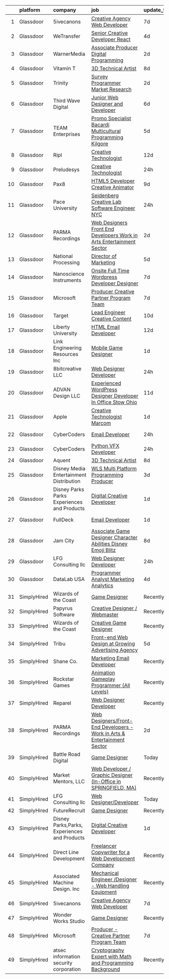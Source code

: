 

|    | platform    | company                                      | job                                                                                                                                                                                                                                                                                                                                                                                                                                                                                                                                                                                                                                                                                                                                                                                                                                                                                                                                                                                                                                                                                                                                                                                                                                                                                                                                                      | update_time   | location           |
|---:|:------------|:---------------------------------------------|:---------------------------------------------------------------------------------------------------------------------------------------------------------------------------------------------------------------------------------------------------------------------------------------------------------------------------------------------------------------------------------------------------------------------------------------------------------------------------------------------------------------------------------------------------------------------------------------------------------------------------------------------------------------------------------------------------------------------------------------------------------------------------------------------------------------------------------------------------------------------------------------------------------------------------------------------------------------------------------------------------------------------------------------------------------------------------------------------------------------------------------------------------------------------------------------------------------------------------------------------------------------------------------------------------------------------------------------------------------|:--------------|:-------------------|
|  1 | Glassdoor   | 5ivecanons                                   | [Creative Agency Web Developer](https://www.glassdoor.com/partner/jobListing.htm?pos=102&ao=1110586&s=58&guid=000001816b4cfafebf40c67203d3f446&src=GD_JOB_AD&t=SR&vt=w&ea=1&cs=1_6ccfdee6&cb=1655362616555&jobListingId=1007927276507&cpc=5D10E799EF7E9049&jrtk=3-0-1g5lkpuudr057801-1g5lkpuuoii1d800-84094eaa113f8c80--6NYlbfkN0DwgN3Z0NLANbqvS63xM-vlXxP4hUP8fczFn8co1XNvGgiZevgx41uD-8wuv-7f4oEpDxF0jaTNnGxpufoP4YOzprsp7u9ZgNQK9f8FjBBJ9XIgNuTMxmKxCGoz3d1dGbfbgEzvWaDtePiTy2fwByLniqz_qXD7N9vgkqYwEZzoEabkJ9UFWHUQxjyKJVaCmkktNWUWh9r4Jz8U5bK1w3s5j-2TqojietJOT8O8-4AoVwEo5TGOt2V4HN2Yn6kwmOaz88uYqR298tvbowm7R7bEuvy4hJrZJttGRQEEQ4XbA-BJwvzzLRSqrKRgQtwW33vZaCHSoVYkpcBH_YKGNz7mKGp5MGEVpz3B2duOUOexVipjUPaZrDsN3N0G2xd4rlXWmX3eERiUfnZNc0zQ_Lv3UnQEp8AfcZm3tswd5n8xd6tEEq2taB_K0W3oNRBMD7zYuNFtCYCxiGsa3pI-sv_YfXUusnz-PNCZGlfCH4BGWba_LTtBP8_Gp3ubyLqzUK6no42nmAf5Kw%3D%3D)                                                                                                                                                                                                                                                                                                                                                                                                                                                                     | 7d            | Jacksonville, FL   |
|  2 | Glassdoor   | WeTransfer                                   | [Senior Creative Developer   React](https://www.glassdoor.com/partner/jobListing.htm?pos=123&ao=1136043&s=58&guid=000001816b4cfafebf40c67203d3f446&src=GD_JOB_AD&t=SR&vt=w&cs=1_bcc0fd16&cb=1655362616557&jobListingId=1007932996123&jrtk=3-0-1g5lkpuudr057801-1g5lkpuuoii1d800-dfe1bee0c074c5cb-)                                                                                                                                                                                                                                                                                                                                                                                                                                                                                                                                                                                                                                                                                                                                                                                                                                                                                                                                                                                                                                                       | 4d            | New York, NY       |
|  3 | Glassdoor   | WarnerMedia                                  | [Associate Producer  Digital Programming](https://www.glassdoor.com/partner/jobListing.htm?pos=128&ao=1136043&s=58&guid=000001816b4cfafebf40c67203d3f446&src=GD_JOB_AD&t=SR&vt=w&cs=1_60a03cde&cb=1655362616558&jobListingId=1007937010308&jrtk=3-0-1g5lkpuudr057801-1g5lkpuuoii1d800-dc1bcd0a1c282383-)                                                                                                                                                                                                                                                                                                                                                                                                                                                                                                                                                                                                                                                                                                                                                                                                                                                                                                                                                                                                                                                 | 2d            | Atlanta, GA        |
|  4 | Glassdoor   | Vitamin T                                    | [3D Technical Artist](https://www.glassdoor.com/partner/jobListing.htm?pos=117&ao=1110586&s=58&guid=000001816b4cfafebf40c67203d3f446&src=GD_JOB_AD&t=SR&vt=w&cs=1_c3bc0e61&cb=1655362616557&jobListingId=1007924250804&cpc=8795CF9063CD573D&jrtk=3-0-1g5lkpuudr057801-1g5lkpuuoii1d800-b676246afe9ffab5--6NYlbfkN0DMrcEu7yrtATojKJA7cEzGQ3FdRGWLh0CZQInL4ECGI6k5tN82kdM0OKoro5eXmjqrlAnDtckO5oeRnp0WuwL4LRISKzB96TROHOn88Gkm_ZjVTDxR6yvKi-wTEpxbYoH4Q9Epgd_JwKUcv74onN9sPbFCnxTAPOYzeQVeoWsKFHMrOPkh5PAMAaiWqn2Cr4PKMoNDDwRPJ0zT0khqA_LY595S-aoHnd9zPezIMK95PMPiif1zLeCnHc_RKzhMT1OIUQTjPiXLoAWy9Jatw89Dcnn4lAWQHD8G9JT8udytuvYs9tRyYF_nn5k_QFo36Uss48v_KkBsYbKoSnAM2P5GiJTPrlLl3VEmj2aMso2CRriFi8kOjcZmYlvX1EWv-JsKq7EquI_V5r1jlh-RK1x3Jg7AVUuhAWhK9UqdWz4bRXsbaGkUTT3D_iALTJ2ttsXGa-a-5AZblPU-RRrV3gQh)                                                                                                                                                                                                                                                                                                                                                                                                                                                                                                                                                | 8d            | Remote             |
|  5 | Glassdoor   | Trinity                                      | [Survey Programmer  Market Research](https://www.glassdoor.com/partner/jobListing.htm?pos=130&ao=1136043&s=58&guid=000001816b4cfafebf40c67203d3f446&src=GD_JOB_AD&t=SR&vt=w&cs=1_3ca284e6&cb=1655362616558&jobListingId=1007935387611&jrtk=3-0-1g5lkpuudr057801-1g5lkpuuoii1d800-3d75ca709c6aabfa-)                                                                                                                                                                                                                                                                                                                                                                                                                                                                                                                                                                                                                                                                                                                                                                                                                                                                                                                                                                                                                                                      | 2d            | Boston, MA         |
|  6 | Glassdoor   | Third Wave Digital                           | [Junior Web Designer and Developer](https://www.glassdoor.com/partner/jobListing.htm?pos=120&ao=1136043&s=58&guid=000001816b4cfafebf40c67203d3f446&src=GD_JOB_AD&t=SR&vt=w&cs=1_fae8814a&cb=1655362616557&jobListingId=1007930419471&jrtk=3-0-1g5lkpuudr057801-1g5lkpuuoii1d800-c8a9a5f532d509ba-)                                                                                                                                                                                                                                                                                                                                                                                                                                                                                                                                                                                                                                                                                                                                                                                                                                                                                                                                                                                                                                                       | 6d            | Macon, GA          |
|  7 | Glassdoor   | TEAM Enterprises                             | [Promo Specialist   Bacardi Multicultural Programming   Kilgore](https://www.glassdoor.com/partner/jobListing.htm?pos=129&ao=1136043&s=58&guid=000001816b4cfafebf40c67203d3f446&src=GD_JOB_AD&t=SR&vt=w&ea=1&cs=1_4c8bad1c&cb=1655362616558&jobListingId=1007930908851&jrtk=3-0-1g5lkpuudr057801-1g5lkpuuoii1d800-479bfa094cc1107e-)                                                                                                                                                                                                                                                                                                                                                                                                                                                                                                                                                                                                                                                                                                                                                                                                                                                                                                                                                                                                                     | 5d            | Kilgore, TX        |
|  8 | Glassdoor   | Ripl                                         | [Creative Technologist](https://www.glassdoor.com/partner/jobListing.htm?pos=109&ao=1110586&s=58&guid=000001816b4cfafebf40c67203d3f446&src=GD_JOB_AD&t=SR&vt=w&ea=1&cs=1_7c05ed6d&cb=1655362616556&jobListingId=1007916173793&cpc=2F9DD8B511C89582&jrtk=3-0-1g5lkpuudr057801-1g5lkpuuoii1d800-43143f6d6c75be44--6NYlbfkN0C1hbfb0kNfjEz9wPHc97tRjY8tE8O6gicCPMDAwXENoGf_20ZGcoJyBqdNZAfAga3Soipd2Yx2tgiOLh78JiaK5aSuD5MPK6pJpBHjP6Q_uGYKvm3hKeDvUry0qkOUlJX8x7Y1EMKgnaQ3wrywLLYDhTaDh4T_Y11RX5IiSVsHO119b_HKmS3vvB3wNAQvLUfg0TrpPfsGea4-UpIZLUsWS1zWOXyEEJoPwaTuogaI83kfqS3bHA0n8fFAdfnf_SmZdkyg8xoYYSkxK_vA74NFX7AuDcMy24HGmV_QTytI8Kb2sjdPjwPj8HRSSkfjWP1pk4Wm7dHZdkVFrpmYcGrzeWVaEsAVVZBi-ghNCQD6_nu3j0tCZ3T1D4GCxGP52_x7lTV3C06DS-g66p-3B9F-RjuDKY7MpqHoF5246wcJUJc9ua2fPq8jD6SzUMZ6u_ZMTOKoHar9ClGSy96dLTbYPC9npXC5yP9PJ06Cb1xC4-RVeWoY9JTNkUhLOr2Clk0%3D)                                                                                                                                                                                                                                                                                                                                                                                                                                                                                           | 12d           | Snohomish, WA      |
|  9 | Glassdoor   | Preludesys                                   | [Creative Technologist](https://www.glassdoor.com/partner/jobListing.htm?pos=119&ao=1136043&s=58&guid=000001816b4cfafebf40c67203d3f446&src=GD_JOB_AD&t=SR&vt=w&ea=1&cs=1_174bcf3f&cb=1655362616557&jobListingId=1007942350357&jrtk=3-0-1g5lkpuudr057801-1g5lkpuuoii1d800-de5644ec66908994-)                                                                                                                                                                                                                                                                                                                                                                                                                                                                                                                                                                                                                                                                                                                                                                                                                                                                                                                                                                                                                                                              | 24h           | Remote             |
| 10 | Glassdoor   | Pax8                                         | [HTML5 Developer   Creative Animator](https://www.glassdoor.com/partner/jobListing.htm?pos=124&ao=1136043&s=58&guid=000001816b4cfafebf40c67203d3f446&src=GD_JOB_AD&t=SR&vt=w&ea=1&cs=1_e8b66b0f&cb=1655362616558&jobListingId=1007921790278&jrtk=3-0-1g5lkpuudr057801-1g5lkpuuoii1d800-94e32ab3bd5f2716-)                                                                                                                                                                                                                                                                                                                                                                                                                                                                                                                                                                                                                                                                                                                                                                                                                                                                                                                                                                                                                                                | 9d            | Denver, CO         |
| 11 | Glassdoor   | Pace University                              | [Seidenberg Creative Lab Software Engineer   NYC](https://www.glassdoor.com/partner/jobListing.htm?pos=121&ao=1136043&s=58&guid=000001816b4cfafebf40c67203d3f446&src=GD_JOB_AD&t=SR&vt=w&cs=1_2cee3b6b&cb=1655362616557&jobListingId=1007942247550&jrtk=3-0-1g5lkpuudr057801-1g5lkpuuoii1d800-ca353e6b00b12ca4-)                                                                                                                                                                                                                                                                                                                                                                                                                                                                                                                                                                                                                                                                                                                                                                                                                                                                                                                                                                                                                                         | 24h           | New York, NY       |
| 12 | Glassdoor   | PARMA Recordings                             | [Web Designers Front End Developers   Work in Arts   Entertainment Sector](https://www.glassdoor.com/partner/jobListing.htm?pos=110&ao=1110586&s=58&guid=000001816b4cfafebf40c67203d3f446&src=GD_JOB_AD&t=SR&vt=w&ea=1&cs=1_6eccf187&cb=1655362616556&jobListingId=1007936127371&cpc=654405A9B1E0A9F5&jrtk=3-0-1g5lkpuudr057801-1g5lkpuuoii1d800-e9a97b03e154af19--6NYlbfkN0BMd6i3W3qmAtDke4ZitYLMBEMpVvOQU_aO9JUqgRRkg0YiWr3O3EY-kQ_OnwYZe1kEGbPykYfxN0SPjhNNf6ok3NSl-efremPdl_yE9Oxlai6wWmpYxgSooe-BCUgqWHH54-yszYlnQl4scJjmMMVq60-GBGS04NWaZxcJlVN02CRrUisv2CDACHWLvk34R4e5MEm0xvC8k91cH3q_MVfUFkYQtQe1Ks1y6z3TXnW6bVfiR1R4NbwQOGWeYtXGj27JlvcR7OoWzI_n2FboeOppNdk0iXi1Az4xIDZrAuG0yB3QD2XUd82LUVETLcJI5-cJXxByBZjleWfxcj295voNvFh3Q-EN7XSjbU8Hk3ny30RsRqinzvomtUTmCmiRYSvJWsPhnnO2zZ3Huv4VMLhfKIeKHa9M1jky6QWuKGPnPoLOh2zCEU9qT0vENKZ8f_cWkvip0YQBO12P_x16AarNrWMSHI4cxty599fnCXuT-aMMl3bA4NIuMmhh98wNOVmQIxyXZ2znHurmV9pDZJqvgdYylH870Nu_azB-4xe6YQ%3D%3D)                                                                                                                                                                                                                                                                                                                                                                                          | 2d            | Remote             |
| 13 | Glassdoor   | National Processing                          | [Director of Marketing](https://www.glassdoor.com/partner/jobListing.htm?pos=103&ao=1110586&s=58&guid=000001816b4cfafebf40c67203d3f446&src=GD_JOB_AD&t=SR&vt=w&ea=1&cs=1_0ffbd4fb&cb=1655362616555&jobListingId=1007932228124&cpc=4AE8B46D8845344B&jrtk=3-0-1g5lkpuudr057801-1g5lkpuuoii1d800-47cfe4ad1fe52c7a--6NYlbfkN0AO-lx13pzomzdSppJUWL3QXsQT8oyFk4U4LWH8QC50ColyNbWeS4BJdDbgzuqSwHm2zvS6I5ToEz212qOpO2_ZvfS9Yc7mqJzYdSRWH88s7sxX8GPv23gOIy4D1TqkbTP8MmY_tDxFk0cBBmPC8i8SBVKsBhe2Hfa-OwZa4J6gp_MbgdHuxCloW-ajGe1wwxgp6nCAZpwGpoNO7KGB7pfxrt2MLllZOBBL2YVb5D-PU4gSnCgjC65V088bnOLhqzr_hiw09IAXBdLLqV7jOpX5UmkMg3w8WsddAQneVV_LJoMrdxdiz5c65Xe8eJrBn5eQJT1B122JA6lLwF_lXv4t6QD_g2lue7jCBAqBPCiOjXI88ZYX_cr5gGnRLM0IGWJzC3y2CWQCgAibcrZN4L3VoiV5eemopCuUnSOGTyJBIb7bxfkwH14ZfcKzcD-0lxLd-2TXJdX6DRYDpC1X3O3Zv-9deVqCXXBf7WEey-gXe0R2hx3ilk6w-Qr5CSfh62vm7t8d5xHnlA%3D%3D)                                                                                                                                                                                                                                                                                                                                                                                                                                                                             | 5d            | Orem, UT           |
| 14 | Glassdoor   | Nanoscience Instruments                      | [Onsite Full Time Wordpress Developer Designer](https://www.glassdoor.com/partner/jobListing.htm?pos=101&ao=1110586&s=58&guid=000001816b4cfafebf40c67203d3f446&src=GD_JOB_AD&t=SR&vt=w&ea=1&cs=1_bfc3821f&cb=1655362616555&jobListingId=1007926136725&cpc=9D6F0C30B1838A04&jrtk=3-0-1g5lkpuudr057801-1g5lkpuuoii1d800-5069f7cf6be236dd--6NYlbfkN0ApRnHUsNjnfNRWRnM7ATff9SNPzL8qSlFUCY4RzXflRD5VaCzMStmEdENmNM8JWCKXvxC4QtR_mvMC5kqUrpzT7iwktI0Hn79S6pMaOtfpmv-Cyt-vRNjahz6qtzfhn-fLCNKgq638TYlWfOc-h8uz8NE3KvVrtsgrfsQFPgJUm0VytLuTzaMLBpx5dZiIV1tRmPHUd3pdfRMT09_1l2VEIAEtcuxZLU9qYZVotr0JeID4OlRLdWTjBMpbzRNdrRQ5YZs3WPvgIrZOddHyngg4u5MeLOmQqnqq6f4hIOyaGm6-njODjIF5KK2b3ZaSRn2-crKRoKT6EZvj4IfNhCgy9FMok5-qNgg4-cyvSQ9Mv44kJ6dCa7SmNQRSXq2BHC7aYOtwM0E0Bmnqhqsu5Cfn6s-5WLm6xiAxxtUkAyA0qlkJWUuFIMx1UdjT8vLoB4IKiByJKoMmGMcKcqVYTBOl2txWvBeyxdDgqoHOU_yGIlVAg49g4cXUvvzw1S2J0qXs26Z-LBl1KTjxN3pcus16GfdiHmSRS4Y%3D)                                                                                                                                                                                                                                                                                                                                                                                                                                   | 7d            | Phoenix, AZ        |
| 15 | Glassdoor   | Microsoft                                    | [Producer   Creative Partner Program Team](https://www.glassdoor.com/partner/jobListing.htm?pos=118&ao=1136043&s=58&guid=000001816b4cfafebf40c67203d3f446&src=GD_JOB_AD&t=SR&vt=w&cs=1_cbec0bb2&cb=1655362616557&jobListingId=1007926717850&jrtk=3-0-1g5lkpuudr057801-1g5lkpuuoii1d800-8a8a2c497df37388-)                                                                                                                                                                                                                                                                                                                                                                                                                                                                                                                                                                                                                                                                                                                                                                                                                                                                                                                                                                                                                                                | 7d            | Redmond, WA        |
| 16 | Glassdoor   | Target                                       | [Lead Engineer   Creative Content](https://www.glassdoor.com/partner/jobListing.htm?pos=106&ao=1110586&s=58&guid=000001816b4cfafebf40c67203d3f446&src=GD_JOB_AD&t=SR&vt=w&cs=1_9284be04&cb=1655362616556&jobListingId=1007919401894&cpc=71D4EE06E32D485A&jrtk=3-0-1g5lkpuudr057801-1g5lkpuuoii1d800-2be633d4264ab387--6NYlbfkN0AgONBeCfCTVljpwzR96jFX3mtyFC--n153CYnqiKkqIbEzGownH_L0_wgVvmdp1a1UNNXTmVsFEDKwK9YMjY1IttCSMsntwx6UhfH1INoHLKABw_jAdCMqFMvCue8DZEJB-phZNly1s9rBXFRTnSWHGcvNUPirZylqHh6Xb7bgepC6QZlcdsqyG6pEB7XdqixF8B7aG7VfYI_e2F8hsQB4tawMYvjL5Ok0_zZJsm-5r9pozwmy7Qt_c9-fkRgAotrKW19XUDmEICybyrjVT3h0mXh_8x2yILjsVzBk4pCIaOo_1cFHhc-QLap4DLj0QjJDyE_51ME4BXxoN0oyWvghtEpEL8egQNVuKRUDNMXdv31COhO7UzZlAyeFyNlmhFvwO9MUqSc6ersQ572A3sd8f1UfVJSb15I73RjLhlxTSsJgrqsn83T8qJobvAjnfM4%3D)                                                                                                                                                                                                                                                                                                                                                                                                                                                                                                                                                     | 10d           | Brooklyn Park, MN  |
| 17 | Glassdoor   | Liberty University                           | [HTML Email Developer](https://www.glassdoor.com/partner/jobListing.htm?pos=113&ao=1110586&s=58&guid=000001816b4cfafebf40c67203d3f446&src=GD_JOB_AD&t=SR&vt=w&ea=1&cs=1_76aa9786&cb=1655362616557&jobListingId=1007915758186&cpc=9908D8D4413DBB8A&jrtk=3-0-1g5lkpuudr057801-1g5lkpuuoii1d800-8008f5f408073523--6NYlbfkN0DJj_xBnMkxta0JkMhp2zrLnOUztiQYfsFoMajxVnxJH1F0cTi7s2M4ahEdLdWFO-BqmRaLUpbwRIZ7IJNE5Jhy2Q0vZVUdHycJeJyACt3qfLEXBtyRyPrgrnr3HxdQLYX3EwJ4XPiDxoSfjsS-rituzWuBLTDBkYgFntRSehJ6_bQZ9iUcKZ1AGEA1ZSy-_-RTyQz0O_HqKQ5DCdpCBXlVgxbMEtDBVRydJww9Hxy7Cp2hYBS4pPsur8GXzw1_swz5Z3FD4NezplOZB36tPtN_83vtej8_7bOesm4WsewU1UOzNvaowejjF0EOCSrO8aateU_a1zfqqC4HiP06oXJLPFQamrFy_hAjztJ7f2yARig9bp4FHjZRBkNJ9lBgnm4tp90wF9pjppadcc3GOlhKik1paGZ0I2hpa467ZYqmmORZBb6s1q4OMCdWtX4_3ah84bcL4p3wnWLHprhJaGgX9lLRdUWzVBDF4CCXqtUyFyd-qI8zvM_b)                                                                                                                                                                                                                                                                                                                                                                                                                                                                                                          | 12d           | Remote             |
| 18 | Glassdoor   | Link Engineering Resources  Inc              | [Mobile Game Designer](https://www.glassdoor.com/partner/jobListing.htm?pos=105&ao=1110586&s=58&guid=000001816b4cfafebf40c67203d3f446&src=GD_JOB_AD&t=SR&vt=w&cs=1_f474176a&cb=1655362616555&jobListingId=1007940009417&cpc=E509DD49A6927373&jrtk=3-0-1g5lkpuudr057801-1g5lkpuuoii1d800-7b38c36edea65596--6NYlbfkN0DK2C-pmrF0sqrfJr4Li3c4X7YMnrkXddQXZaL_6xg-NZtklDZSx_yiPocXKeJyu8GXZBF6iHTzcqxoh5YfXOzapaowrEFcW0Wvv5P3l-zCcOsePFDIEXLcVnyoePoRFk5P_6JWgwML8Yo4BphEmn5W_K6bLP7l7bh3xDbq9jrYvWZ8tB2e6en0i5ICKYSBf3yfeywrU-9Rb9TbbMrAEVtshpfICds3pxQG2ma0l5sU7ckslColGfyDrshgzV9dA-20ZJvn-MRKS9D82uVuiL2lTQplQt3RqPw_RSTwESrMcYGXEmzUNIZeGUkW8zkUQcl4F1T967CuutzNykZpDqm8qc_1XCTbDlSeic5An5vogjIA-LnZiaxz0JCRPM-fdMLNXGNBoq__hv6GrB4Jk9WO3ImOmD3qjLiBgKUhmBVdvSDnt-4aPxWxZ6VKZx2lHnN_wxy9iwwh0yaVWOwgWqFkibaT0uLbAJcQCh0QP7vIWIE7edwgM_b6pJv20f2-Z119Ro7SEWfRg84_hwAtId84lTqJuua8gpQ5ukHGSY8XkaVxBQId2wGvegiukPMWxesgTkr8OGLl2HdPAGX_HkF9bdk46kL5BBA%3D)                                                                                                                                                                                                                                                                                                                                                                                                 | 1d            | Philadelphia, PA   |
| 19 | Glassdoor   | 8bitcreative  LLC                            | [Web Designer Developer](https://www.glassdoor.com/partner/jobListing.htm?pos=108&ao=1110586&s=58&guid=000001816b4cfafebf40c67203d3f446&src=GD_JOB_AD&t=SR&vt=w&ea=1&cs=1_3871316b&cb=1655362616559&jobListingId=1007942370710&cpc=ACBF47B84C432121&jrtk=3-0-1g5lkpuudr057801-1g5lkpuuoii1d800-cb3a9e8fec46c821--6NYlbfkN0DUopTza8mgHBODVgXoaTVIBmD97acycYylDsCol1Z8ncl2IreNVul9mPEQqWn9OdnVcH_Vp3uRbL09mJ5DClCvZ779lmN9ejhdmSI1oFTfiMHWt6tWquJ5Q4S202otBFJj1neCG2q0b-2N4KW7X5lu7jbjGFL1fweiqeuVRlLdK-CX0RtD43M953B1dV89koOIlKfZ7a0ZBHt2k8YR984CEKfAa9gdYthU1bOFlPtBze0ssfWQEq5_r6f8fYuaY-CMTKY05ZcvWyZtrWO9n2u7T3-172VbU2iLZSvzWUjlIWNQBd6fmE84fpAluEl8XD-Cnr3VTzsblInwGz5x1ARDeNlkml_qNHYP3M13nQKRaspoiivpZ2VTrf-aiI3wvK81YO_-r3BThQm4rXtxw8HQGngTQgLNdYKpLzlbE65m92S785XMuM68WolyHYnb2CYXXNaowYFQGr8tU4CQcoNMkCr6riYxLIDRtQjR-kmCOEHN4gVXFtT92iBv3Q4PM4nYm0iZPbd4OA%3D%3D)                                                                                                                                                                                                                                                                                                                                                                                                                                                                            | 24h           | Waukesha, WI       |
| 20 | Glassdoor   | ADVAN Design LLC                             | [Experienced WordPress Designer Developer In Office Stow  Ohio](https://www.glassdoor.com/partner/jobListing.htm?pos=104&ao=1110586&s=58&guid=000001816b4cfafebf40c67203d3f446&src=GD_JOB_AD&t=SR&vt=w&ea=1&cs=1_10602e58&cb=1655362616555&jobListingId=1007917643696&cpc=A6F0E0205751D875&jrtk=3-0-1g5lkpuudr057801-1g5lkpuuoii1d800-5ff23c5acf5c8d17--6NYlbfkN0D55hMz5WA8YX_dLayiPM-06ubVX86EvwRRl9IlyL2IOxUk6jvVi89EQpwJ_IRxxURGsp9L37NUwP3BB_cr5DGNmbSMs30THpfvwIpJVeBv_FyqtVXeZwvKyxs3MdHXAHPWOEjf3eO_aNgc7nNZ0Tckfv22IIh7me0jK0kDgsfbccu7SAmZy5O5qsyds6vwCr5MuqZiXGe2goM_nHD74zPQYroNucu1wPfoAo3LGyS9symyKFrW-LDTME93NqTXhKWpeB874MyTE7ALn8pcY6phztpzGo6dmj3lbPHJo0-Baipjktts436si-CUtRfzo-Bt9Sqqth-X8mufF3H5zKNF4piTDgaIhBifg6CZYyBhFMtcav7B9EKaQoLFp5AK2cQDtTW3Nyw8CryjAHCbReeFigfYhnLg7yOCNan3RbEZtk8SviE6p6DOtmju9TnayuvpQAasaCPz9MJCZCJqDJYFEl5saozgqiDIZFYEsIS-0bocrk5ggakbmGr_dgEC9fhl7Wz7O4Z2nI2zUKB446ZNmD4XtJxR6T8oNvOC80iMz_dF84rywizb)                                                                                                                                                                                                                                                                                                                                                                                                 | 11d           | Stow, OH           |
| 21 | Glassdoor   | Apple                                        | [Creative Technologist  Marcom](https://www.glassdoor.com/partner/jobListing.htm?pos=125&ao=1136043&s=58&guid=000001816b4cfafebf40c67203d3f446&src=GD_JOB_AD&t=SR&vt=w&cs=1_a2da2233&cb=1655362616558&jobListingId=1007938949290&jrtk=3-0-1g5lkpuudr057801-1g5lkpuuoii1d800-7a6b009faed7eea5-)                                                                                                                                                                                                                                                                                                                                                                                                                                                                                                                                                                                                                                                                                                                                                                                                                                                                                                                                                                                                                                                           | 1d            | Cupertino, CA      |
| 22 | Glassdoor   | CyberCoders                                  | [Email Developer](https://www.glassdoor.com/partner/jobListing.htm?pos=115&ao=1110586&s=58&guid=000001816b4cfafebf40c67203d3f446&src=GD_JOB_AD&t=SR&vt=w&cs=1_93768941&cb=1655362616557&jobListingId=1007941485710&cpc=A65DF3A704A48F9B&jrtk=3-0-1g5lkpuudr057801-1g5lkpuuoii1d800-6b9eaab311ec1425--6NYlbfkN0CpFJQzrgRR8WqXWK1qKKEqALWJw739KlKqr2H-MSI4eoBlI4EFrmor2FYZMP3muM1Qr79LTWy4umfQ1JV9E9r-9uoieFP44Cphlu0HP_q2ynZiIKZOLc10H5aD7aJZWzaNKMarFSgDEAusF8k3WX7wSZ3eagKjH-Lm6RXC7UZS23KJXYbFesAmlsKSaCCm2B-6MSKU9cWIZWQoohnIKkhsxPlnIMG7obScvjvWqesqavfor618OtC7okliOomM0-4spLMCwOPJ9G4E9YCWvzEoGmPoxnvNVmaYUMQkXkg9FYPhc5p5-V6uMocelbftBrFZFO5uGASZCjGRSb96ZdmB0m2KPioGsONda2PyQP7DPlWd7Vk2ugw6Og9h6GGRbOtZxqsVvPZ0nwqwiPj4BmIh9IvXZHV4DgwdAbQkbHpYjvPcQYvyHZGsjRyt3jXkTn6n7kJDUbmWrOutOGQqivA2yJsJb0A6AT__QNQeUIEZT2eG7r9A_xNlKm2Vrw4ikiNZSNvfGFyEMnIrqxMpH5GvyVhd4RBS9LutcruXAwFBu1CILfUETbRlLMIzM5WI4QRbqFtmW0k2DksLOFsKyscnsntHym1YoE7YSh2A76c6ft_0NJjEVRelstfEvCnqlMvMGUE1xC6NfuZND0Mw0hGX_GhQRtDBj--FJQEw-q4ll_ekoBCRAOLYsi5nJ0B3ObnmWmPxWWVQG0a9A5HmqmGVQYD3Tb1xKw2Ky1r-5rw0jjCYKuy9vlkpm7Yd5gxLwfzLaDGPQcOkDuWr5APYjQWnosQ8af_FMIPcNjeyEf4_g-lr14z9In-JiwXPfysXyQUiJ83PUNrl95l732kyPFa5RpDS44U3xun_IpFrosDJ30HOmsVWS9e18Wf8uQLUIcyedYTi7I6Z1ACL-1eaHChvbbaT5D1RZdSsR6ESxWwtTqL47t6DL6H488n2es91EFCw3vvyUaz7tBK87BYFghi9sbGamvEOBxI%3D)      | 24h           | New York, NY       |
| 23 | Glassdoor   | CyberCoders                                  | [Python VFX Developer](https://www.glassdoor.com/partner/jobListing.htm?pos=114&ao=1110586&s=58&guid=000001816b4cfafebf40c67203d3f446&src=GD_JOB_AD&t=SR&vt=w&cs=1_39c5c1ec&cb=1655362616556&jobListingId=1007941925951&cpc=3DB599BF2F4828F0&jrtk=3-0-1g5lkpuudr057801-1g5lkpuuoii1d800-5775509c61a6d1fb--6NYlbfkN0CpFJQzrgRR8WqXWK1qKKEqALWJw739KlKqr2H-MSI4eoBlI4EFrmor2FYZMP3muM20aj7yI-olFtT1D3CZ-bG7hy6c3rGMMDIcsfJLVFqgfYljmA8sEIAEB0O9dsjvAlrDn3ULuOZNZYeaA3StkHeKoc1Xw5qCfQNmuMTfZQwwse_KmQEFjNWaDclSqb32VrZOmGahVK_z2LZkorSWXW58EerQk4zYK9LG9f71OzLQGdhFm_QGYPgOdMQhm_WJr6qaqZ7hsOjLMtRsO9Dt3oi_MDfjrhHNy7Lq60Vz0HLJdXkQ-Tt6uBYDRTuk-XtSmeqRXnqaAt7jWiUP8yQkjB5yePzZpzaqKsj9ppSibrZt_lX7lngFAq-XPZ1DDTEghqH72LUlFPosQYJdJ1bdmNMJq6QGoOMMvwfXY6W5-ncrtFaRztq743xBOm3EIvYCQNABiFAVZqRzX_IQ3CHlb_dpH1kVLvecIenJGhjwNcHgjVkRScY5ru2XlcclGv6xLw3yhO8BY3v2qPZU3rSARvCOjpDAGwpK7Y-MhgjhSApfSAhiYaTQfxzhtB7r-Z62BlB1lKkp4LkWKuN5Gz57OpD0dewmairhPg1RdXkhWIrWVkar1B1q3o6BEOC-CspvZkEALe4Iyn2CGH4OqgdxxH3HhEpxtUZ6JUq8XgwIsL_N9LgIDvARdDa9jetyp0uIM5lzB2SNCMrtbtxhi-IuuGo-cMQtph1gQRnKRlR5wQ6kef3YY1gndCE1NXgQhaPIqhpE_BOG81mW2-hhOot7uZ6koLPKV5EnJ6Ba-eUeDWSyOtbvnRh8rBjMYtuoDlIPoyHULVoClxOqsXtoEXVXjAMkHte78bnSjkD3CDyrDq9FAG9I_PDb9CtkzuHW1djiRcmm_bTYQDzazE0cyao-02K1nm3zSxRof1aJ336kpcJtXGaFlji8PcQPBTlsHCxtvpkKUWmJnR5OUZzMgJoP9RD02Dpag7TDUnw%3D) | 24h           | Burbank, CA        |
| 24 | Glassdoor   | Aquent                                       | [3D Technical Artist](https://www.glassdoor.com/partner/jobListing.htm?pos=116&ao=1110586&s=58&guid=000001816b4cfafebf40c67203d3f446&src=GD_JOB_AD&t=SR&vt=w&cs=1_b1e42b60&cb=1655362616557&jobListingId=1007923719283&cpc=F4EED0218A761C36&jrtk=3-0-1g5lkpuudr057801-1g5lkpuuoii1d800-543a1d89cc196ac1--6NYlbfkN0DMrcEu7yrtATojKJA7cEzGQ3FdRGWLh0CZQInL4ECGI9gD0Wolx9R2EDT7B77c2cRZWsv8m3llZu--9Lw114O_skrLyF_I6SgxSxzYeplcDPXGdHein_SZiLSSfcxNX90WARoK4PLXqXq75b43CDnftlS_FE9aV2wRJHGfXTKNI-5l83sFrNRalyVxvXiqpL_Yc7A4LkS263_YEA6qkNOBEDdzTqtSG5b1IASRRtw1HxPfW6qh6vk_Nx0ie7O26eWmn1cAuf4rWdft-58_KcPGSDaaE5036ZGPZMx2oclLS2y_O3kgOYu__TKEeb6M3a9CpKP-GsyJFWA8Aujt0qp4w-OxY6RC9vo0u71NpTQUYvP6kAXFc8DQjQWFviz0A8N01AzBaMx0py9Lal2XdixjrETNXC7ecDCwAi3sEq7-x4bP-xlWCmkZsX8hoeViKJJc3kdab1aGAw%3D%3D)                                                                                                                                                                                                                                                                                                                                                                                                                                                                                                                                                    | 8d            | Remote             |
| 25 | Glassdoor   | Disney Media   Entertainment Distribution    | [WLS  Multi Platform Programming Producer](https://www.glassdoor.com/partner/jobListing.htm?pos=111&ao=1110586&s=58&guid=000001816b4cfafebf40c67203d3f446&src=GD_JOB_AD&t=SR&vt=w&cs=1_31ce2f72&cb=1655362616556&jobListingId=1007934358669&cpc=1160948BCBA38B5B&jrtk=3-0-1g5lkpuudr057801-1g5lkpuuoii1d800-697a5169f6080f30--6NYlbfkN0DAFTyt7pbDCC2JPO79CSdi1dIb81yjczP5qsKcZIxgiYm3-7g-689UvJS8MdHcuGM4Q6FHdaiHFxS50pTLy3DtZjyH-ulAlAbQ8iZoCCkwTpX165dH7D_Nt-Hvgkn2BmpqauV5Zjp6pUZtO3HvzlmWDf6_1Vfxg5E1JzfsiNyYbrowEqsH_Q6adaSiyGrvdGaAzfkCrqu7esn92jp8EOGHk5YzAGIApv0GxU6qCt2jg5gXE_M_aFc3swx5UZvzWy1Z4AVrEjDD32T__ISo75h78X4CX6FDFxVV8lZsXL5R8jA3-9G47G32fumE4Z0GHwJ3fvFER8OHc31xIxpf2MIFO1y03TkiO7nJ_QRhwl0U8QfrWa4x-wIl7VsQG55f7jBuJbDJIClSXjUsB7GbS3fdsA6bduLCg8Y8MJEdcqMVbNIt0jCERIZgHSiruwHlKqs%3D)                                                                                                                                                                                                                                                                                                                                                                                                                                                                                                                                             | 3d            | Chicago, IL        |
| 26 | Glassdoor   | Disney Parks Parks  Experiences and Products | [Digital Creative Developer](https://www.glassdoor.com/partner/jobListing.htm?pos=112&ao=1110586&s=58&guid=000001816b4cfafebf40c67203d3f446&src=GD_JOB_AD&t=SR&vt=w&cs=1_741b2f2b&cb=1655362616556&jobListingId=1007940242258&cpc=C4A69CCDBB3B9599&jrtk=3-0-1g5lkpuudr057801-1g5lkpuuoii1d800-41d49a557912e88c--6NYlbfkN0DAFTyt7pbDCC2JPO79CSdi1dIb81yjczP5qsKcZIxgiRd1qisRd4re16D_VG3-wzWOFmi5dyzlwUrgN3T5m5Dg0aQjkiMZeDUA0aek8N0bB6tmN9Rg8LYpaWUBrXChe8yLkod7IesUA19v-466WxDIpZkSGQcPFShAK8GFbivDDDwAxV6zJhSuQ4mCxC36S9st6Y31tiuybrglRMPWNs-WsWK14m6K6e6aLfmj9JuEGofhyysL04-vMgWrSgKoa6j0K2h937Hidkrcl-LeZI_3-C1gcmbcx7XPyLrppLpec00m57QmcFUqqtvob0pcG-5eP_erpLQCBQVBKQ_xt_wJai4WAK3XPNPZJis_VW0LRCMt_El3f-5Ajmfuxhrfeyv9FEEpq28TNV5VSuVaCgJj4dqjZmQKYZujc1a-v0-msHB0z4KolFxuTN9yZmKpjU9mYmJkP7DNng%3D%3D)                                                                                                                                                                                                                                                                                                                                                                                                                                                                                                                                             | 1d            | Oakland, FL        |
| 27 | Glassdoor   | FullDeck                                     | [Email Developer](https://www.glassdoor.com/partner/jobListing.htm?pos=107&ao=1110586&s=58&guid=000001816b4cfafebf40c67203d3f446&src=GD_JOB_AD&t=SR&vt=w&cs=1_59546c7d&cb=1655362616555&jobListingId=1007940083814&cpc=E1C07D31E98CBB16&jrtk=3-0-1g5lkpuudr057801-1g5lkpuuoii1d800-2019eb6308fa8e20--6NYlbfkN0AyLYn6e4nOsln60gailr5YF6DJD2ie_1ebCPdPTsHIrVzbdEm4_QsKTicBcCO4vXRHO7REtHD_TytnDdvIMr7FSfLZh_kz6FW0YGltHW69hGRNDqbYr3vnvi9faMVwEDmdUrnzdpVz-LkGadqFkLGeOgfuaQflJViJIH1B2BprpyFVCe_ckyq7hvhJlKlqQXopOWwZf2t9M7Ux7y0xwXtem3DkmScwVv0lZl6QXzsrYphdYD6bU9oWifeMi4uqKQa4QjUKYMMaufem88mdsgf_64-M3vBRvB5zdvqrb6YzxHfG11Q9VLxCQR8CWIesdJqLY3T9hZ0SXt0q6xndhuz2SpQGFN_ZAmQU5J4WYfgHVG4BR3no_oyWpNlBBG4iLFOsu9g3aaFKoTkG9Y_Q7sasBpLkD07EWhFEKyvqnvukqMbig7iruf-eFUS4XBiOvwwoC3zIUC4GkpbwB5Z_EHRF)                                                                                                                                                                                                                                                                                                                                                                                                                                                                                                                                                    | 1d            | Woodland Hills, CA |
| 28 | Glassdoor   | Jam City                                     | [Associate Game Designer   Character Abilities  Disney Emoji Blitz ](https://www.glassdoor.com/partner/jobListing.htm?pos=127&ao=1136043&s=58&guid=000001816b4cfafebf40c67203d3f446&src=GD_JOB_AD&t=SR&vt=w&cs=1_185123d2&cb=1655362616558&jobListingId=1007924480789&jrtk=3-0-1g5lkpuudr057801-1g5lkpuuoii1d800-ef94adba0224604c-)                                                                                                                                                                                                                                                                                                                                                                                                                                                                                                                                                                                                                                                                                                                                                                                                                                                                                                                                                                                                                      | 8d            | Burbank, CA        |
| 29 | Glassdoor   | LFG Consulting llc                           | [Web Designer Developer](https://www.glassdoor.com/partner/jobListing.htm?pos=126&ao=1136043&s=58&guid=000001816b4cfafebf40c67203d3f446&src=GD_JOB_AD&t=SR&vt=w&ea=1&cs=1_c20aa976&cb=1655362616558&jobListingId=1007943482242&jrtk=3-0-1g5lkpuudr057801-1g5lkpuuoii1d800-f4174e02a472b5df-)                                                                                                                                                                                                                                                                                                                                                                                                                                                                                                                                                                                                                                                                                                                                                                                                                                                                                                                                                                                                                                                             | 24h           | Remote             |
| 30 | Glassdoor   | DataLab USA                                  | [Programmer Analyst   Marketing Analytics](https://www.glassdoor.com/partner/jobListing.htm?pos=122&ao=1136043&s=58&guid=000001816b4cfafebf40c67203d3f446&src=GD_JOB_AD&t=SR&vt=w&cs=1_ee2dd6ed&cb=1655362616557&jobListingId=1007933072571&jrtk=3-0-1g5lkpuudr057801-1g5lkpuuoii1d800-2b33fb61c8384014-)                                                                                                                                                                                                                                                                                                                                                                                                                                                                                                                                                                                                                                                                                                                                                                                                                                                                                                                                                                                                                                                | 4d            | Germantown, MD     |
| 31 | SimplyHired | Wizards of the Coast                         | [Game Designer](https://www.simplyhired.com/job/ceOk7bA5OOmpHNlDn3x-AJhrHWpWPYsF-9nMRXoBwDjYnaHowIIquA?q=creative+programmer)                                                                                                                                                                                                                                                                                                                                                                                                                                                                                                                                                                                                                                                                                                                                                                                                                                                                                                                                                                                                                                                                                                                                                                                                                            | Recently      | Renton, WA         |
| 32 | SimplyHired | Papyrus Software                             | [Creative Designer / Webmaster](https://www.simplyhired.com/job/epn4EeMXxxXbEsItJoBsygWYpPUXjML_NGzAIezAShrcXbzU548hFA?q=creative+programmer)                                                                                                                                                                                                                                                                                                                                                                                                                                                                                                                                                                                                                                                                                                                                                                                                                                                                                                                                                                                                                                                                                                                                                                                                            | Recently      | Southlake, TX      |
| 33 | SimplyHired | Wizards of the Coast                         | [Creative Game Designer](https://www.simplyhired.com/job/3U5NPAcld9zZ3VOc-NItCD-NzNvgqaZqPjmcmGZRZsaeN5WygOP2eA?q=creative+programmer)                                                                                                                                                                                                                                                                                                                                                                                                                                                                                                                                                                                                                                                                                                                                                                                                                                                                                                                                                                                                                                                                                                                                                                                                                   | Recently      | Renton, WA         |
| 34 | SimplyHired | Tribu                                        | [Front-end Web Design at Growing Advertising Agency](https://www.simplyhired.com/job/gYV_zScIp78JvOXoDGtB53-VvmIK3QpcC46pcErBfCF1Vf4H_LFgeg?q=creative+programmer)                                                                                                                                                                                                                                                                                                                                                                                                                                                                                                                                                                                                                                                                                                                                                                                                                                                                                                                                                                                                                                                                                                                                                                                       | 5d            | San Antonio, TX    |
| 35 | SimplyHired | Shane Co.                                    | [Marketing Email Developer](https://www.simplyhired.com/job/RcP4Q7OUThQQkT9kWXMiLlc_Q9zZfe9KKH3XzOuyrbocOGRY5RxBgA?q=creative+programmer)                                                                                                                                                                                                                                                                                                                                                                                                                                                                                                                                                                                                                                                                                                                                                                                                                                                                                                                                                                                                                                                                                                                                                                                                                | Recently      | Englewood, CO      |
| 36 | SimplyHired | Rockstar Games                               | [Animation Gameplay Programmer (All Levels)](https://www.simplyhired.com/job/1pSEzXWP6p8ML9piAakVgJAIWzA9LrjPxi3CLE-MLJDKJMG2jk5IcQ?q=creative+programmer)                                                                                                                                                                                                                                                                                                                                                                                                                                                                                                                                                                                                                                                                                                                                                                                                                                                                                                                                                                                                                                                                                                                                                                                               | Recently      | Carlsbad, CA       |
| 37 | SimplyHired | Reparel                                      | [Web Designer Developer](https://www.simplyhired.com/job/ESUD2ppMzbUKga5He3PkepKNMebPHv1e_8B_P7F7FcjEwepwXg0FOw?q=creative+programmer)                                                                                                                                                                                                                                                                                                                                                                                                                                                                                                                                                                                                                                                                                                                                                                                                                                                                                                                                                                                                                                                                                                                                                                                                                   | Recently      | United States      |
| 38 | SimplyHired | PARMA Recordings                             | [Web Designers/Front-End Developers - Work in Arts & Entertainment Sector](https://www.simplyhired.com/job/yYcIEQFzuSVuxRnD8veE_4Ov6vaOeaj8eE1HWlQHan8gVVVPBCq6Uw?q=creative+programmer)                                                                                                                                                                                                                                                                                                                                                                                                                                                                                                                                                                                                                                                                                                                                                                                                                                                                                                                                                                                                                                                                                                                                                                 | 2d            | Remote             |
| 39 | SimplyHired | Battle Road Digital                          | [Game Designer](https://www.simplyhired.com/job/rDX3xWnaWuCBQyc3NgqB7-xeBT9Tz2lv1wfYIMnk09yFcrUlGJ1F8w?q=creative+programmer)                                                                                                                                                                                                                                                                                                                                                                                                                                                                                                                                                                                                                                                                                                                                                                                                                                                                                                                                                                                                                                                                                                                                                                                                                            | Today         | Remote             |
| 40 | SimplyHired | Market Mentors, LLC                          | [Web Developer / Graphic Designer (In-Office in SPRINGFIELD, MA)](https://www.simplyhired.com/job/kdDKEVojufcVMH10vEpQNtf-fbxzehti8PQJudzg7GIUfRr5_tUjIg?q=creative+programmer)                                                                                                                                                                                                                                                                                                                                                                                                                                                                                                                                                                                                                                                                                                                                                                                                                                                                                                                                                                                                                                                                                                                                                                          | Recently      | Hartford, CT       |
| 41 | SimplyHired | LFG Consulting llc                           | [Web Designer/Developer](https://www.simplyhired.com/job/PmYRbs2vjZD9_MaO7ABOriHP0b6UibcNBigiJjW74tGF2hk48E4kQw?q=creative+programmer)                                                                                                                                                                                                                                                                                                                                                                                                                                                                                                                                                                                                                                                                                                                                                                                                                                                                                                                                                                                                                                                                                                                                                                                                                   | Today         | Remote             |
| 42 | SimplyHired | FutureRecruit                                | [Game Designer](https://www.simplyhired.com/job/v-qFjBsGwOAPQZTVGsbuJfAkj9fD6uwygef5quJQul7zQ--9C0S2Eg?q=creative+programmer)                                                                                                                                                                                                                                                                                                                                                                                                                                                                                                                                                                                                                                                                                                                                                                                                                                                                                                                                                                                                                                                                                                                                                                                                                            | Recently      | Arlington, TX      |
| 43 | SimplyHired | Disney Parks,Parks, Experiences and Products | [Digital Creative Developer](https://www.simplyhired.com/job/kco2PHrSWFJYg-ULRuLjUqLq-blcdPhETf5KcAB-3fmzvG9XExjTrQ?q=creative+programmer)                                                                                                                                                                                                                                                                                                                                                                                                                                                                                                                                                                                                                                                                                                                                                                                                                                                                                                                                                                                                                                                                                                                                                                                                               | 1d            | Dallas, TX         |
| 44 | SimplyHired | Direct Line Development                      | [Freelancer Copywriter for a Web Development Company](https://www.simplyhired.com/job/yJcrmFc0K0LNL940l1cSihqGnNeIF1p2BDNbhPVc9jIccjGLnXonzw?q=creative+programmer)                                                                                                                                                                                                                                                                                                                                                                                                                                                                                                                                                                                                                                                                                                                                                                                                                                                                                                                                                                                                                                                                                                                                                                                      | Recently      | Remote             |
| 45 | SimplyHired | Associated Machine Design. Inc               | [Mechanical Engineer /Designer - Web Handling Equipment](https://www.simplyhired.com/job/jJj9gw0iP4EQzKV7UmabIIGtBE8RPVYcps_lUc__1rAV86PhDEkalw?q=creative+programmer)                                                                                                                                                                                                                                                                                                                                                                                                                                                                                                                                                                                                                                                                                                                                                                                                                                                                                                                                                                                                                                                                                                                                                                                   | Recently      | Green Bay, WI      |
| 46 | SimplyHired | 5ivecanons                                   | [Creative Agency Web Developer](https://www.simplyhired.com/job/4SfcZ93v_vCxz9Cps9b77OAnhZ51mByMOXpCa5MmrAUY3v38ms99dg?q=creative+programmer)                                                                                                                                                                                                                                                                                                                                                                                                                                                                                                                                                                                                                                                                                                                                                                                                                                                                                                                                                                                                                                                                                                                                                                                                            | 7d            | Jacksonville, FL   |
| 47 | SimplyHired | Wonder Works Studio                          | [Game Designer](https://www.simplyhired.com/job/0CQxiAE2QneuRrGbq9_SoRup9CjorrvMfus2mb5YRI1i30Q8czwtRw?q=creative+programmer)                                                                                                                                                                                                                                                                                                                                                                                                                                                                                                                                                                                                                                                                                                                                                                                                                                                                                                                                                                                                                                                                                                                                                                                                                            | Recently      | Arlington, TX      |
| 48 | SimplyHired | Microsoft                                    | [Producer - Creative Partner Program Team](https://www.simplyhired.com/job/Ht-g45bdODQ3wMjD0mBkzGYUeqKZs-1leIzEHdu031malz6WIgTJNg?q=creative+programmer)                                                                                                                                                                                                                                                                                                                                                                                                                                                                                                                                                                                                                                                                                                                                                                                                                                                                                                                                                                                                                                                                                                                                                                                                 | 7d            | Redmond, WA        |
| 49 | SimplyHired | atsec information security corporation       | [Cryptography Expert with Math and Programming Background](https://www.simplyhired.com/job/H4LrizoSMHHFHvKYc5LIh388etghgRsELUiSMRnwKFjlydQJ6vl85Q?q=creative+programmer)                                                                                                                                                                                                                                                                                                                                                                                                                                                                                                                                                                                                                                                                                                                                                                                                                                                                                                                                                                                                                                                                                                                                                                                 | Recently      | Austin, TX         |